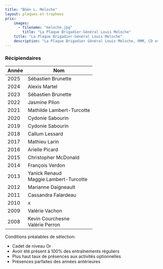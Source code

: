 ```yaml
---
title: "BGén L. Meloche"
layout: plaques-et-trophees
prix: 
    images:
      - filename: "meloche.jpg"
        title: "La Plaque Brigadier-Général Louis Meloche"
    title: "La Plaque Brigadier-Général Louis Meloche"
    description: "La Plaque Brigadier Général Louis Meloche, OMM, CD est remise annuellement au cadet sénior ayant démontré une assiduité exemplaire. Plaque offerte lors de la 35e Revue annuelle par le Brigadier Général Louis Meloche, OMM, CD. premier cadet adjudant-chef du CC2920. Mai 2008"
---
```


### Récipiendaires

| Année | Nom |
| --- | --- |
| 2025 | Sébastien Brunette |
| 2024 | Alexis	Martel |
| 2023 | Sébastien Brunette |
| 2022 | Jasmine Pilon |
| 2021 | Mathilde Lambert-Turcotte |
| 2020 | Cydonie Sabourin |
| 2019 | Cydonie Sabourin |
| 2018 | Callum Lessard |
| 2017 | Mathieu Larin |
| 2016 | Arielle Picard |
| 2015 | Christopher McDonald |
| 2014 | François Verdon |
| 2013 | Yanick Renaud  <br>Maggie Lambert-Turcotte |
| 2012 | Marianne Daigneault |
| 2011 | Cassandra Falardeau |
| 2010 | x   |
| 2009 | Valérie Vachon |
| 2008 | Kevin Courchesne  <br>Valérie Perron |

Conditions préalables de sélection:  
- Cadet de niveau Or  
- Avoir été présent à 100% des entraînements réguliers  
- Plus haut taux de présences aux activités optionnelles  
- Présences parfaites des années antérieures

